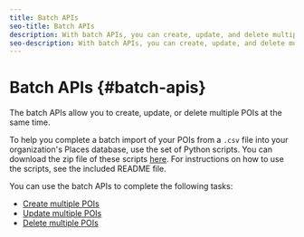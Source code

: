 ```yaml
---
title: Batch APIs
seo-title: Batch APIs
description: With batch APIs, you can create, update, and delete multiple POIs.
seo-description: With batch APIs, you can create, update, and delete multiple POIs.
---
```


# Batch APIs {#batch-apis}

The batch APIs allow you to create, update, or delete multiple POIs at the same time.

To help you complete a batch import of your POIs from a `.csv` file into your organization's Places database, use the set of Python scripts. You can download the zip file of these scripts [here](https://github.com/adobe/places-scripts). For instructions on how to use the scripts, see the included README file.

You can use the batch APIs to complete the following tasks:

* [Create multiple POIs](/help/places-web-service-api/api-usage/manage-pois/batch-apis/create-multiple-pois.md)
* [Update multiple POIs](/help/places-web-service-api/api-usage/manage-pois/batch-apis/update-multiple-pois.md)
* [Delete multiple POIs](/help/places-web-service-api/api-usage/manage-pois/batch-apis/delete-multiple-pois.md)
